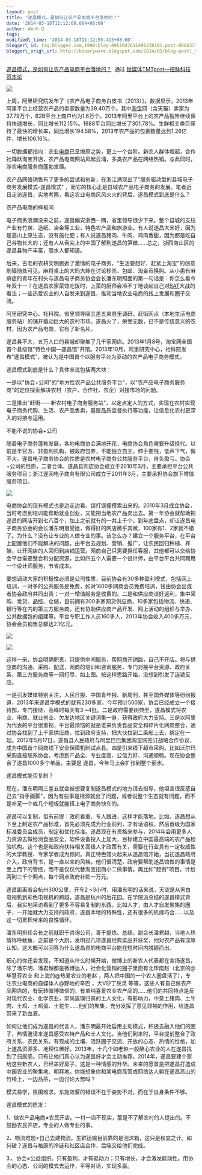 ```yaml
--- 
layout: post 
title: "遂昌模式，是如何让农产品电商平台落地的？" 
date: '2014-03-18T11:12:00.004+08:00' 
author: Wenh Q
tags:
modified\_time: '2014-03-18T11:12:55.413+08:00' 
blogger\_id: tag:blogger.com,1999:blog-4961947611491238191.post-8066337107873653892
blogger\_orig\_url: http://binaryware.blogspot.com/2014/03/blog-post\_5716.html
---
```

[遂昌模式，是如何让农产品电商平台落地的？](http://www.tmtpost.com/99685.html)  通过
[钛媒体TMTpost—把脉科技资本论](http://www.tmtpost.com/)





![](https://images-blogger-opensocial.googleusercontent.com/gadgets/proxy?url=http%3A%2F%2Fwww.tmtpost.com%2Fwp-content%2Fuploads%2F2013%2F08%2F137687064841-400x191.jpg&container=blogger&gadget=a&rewriteMime=image%2F*)



上周，阿里研究院发布了《农产品电子商务白皮书（2013）》。数据显示，2013年阿里平台上经营农产品的卖家数量为39.40万个。其中[淘宝](http://www.tmtpost.com/tag/taobao)网（含天猫）卖家为37.79万个，B2B平台上商户约为1.6万个。2013年阿里平台上的农产品销售继续保持快速增长，同比增长112.15%。1688平台同比增长了301.78%。生鲜相关类目保持了最快的增长率，同比增长194.58%，2013年农产品的包裹数量达到1.26亿件，增长106.16%。



一切数据都指向：农业[电商](http://www.tmtpost.com/tag/electronic%EF%BC%8Dbusiness)已呈燎原之势，更上一个台阶。新农人群体崛起，合作社踊跃淘宝开店，农产品电商网站风起云涌，多类农产品在网络热销。与此同时，涉农电商服务商蓬勃发展。



农产品网络销售有了更多的尝试和创新，在浙江涌现出了"服务驱动型的县域电子商务发展模式-遂昌模式"
，而它的核心正是县域农产品电子商务的发展。笔者近日走访遂昌，实地考察，看这农业电商风风火火的背后，遂昌模式到底是什么？







农产品电商的样板间



电子商务浪潮没来之前，遂昌偏安浙西一隅，省里领导很少下来。整个县城的支柱产业有竹炭、造纸、冶金等工业，特色农产品和旅游业。有人说遂昌大米好，因为是高山上原生态，没有施化肥；有人说遂昌猪肉、牛肉、鸡肉香甜，因为都是吃自己谷物长大的；还有人从舌尖上的中国了解到遂昌的笋嫩……总之，浙西南山区的遂昌县物产丰富，丽水人都知道。



后来，古老的农耕文明邂逅了激情的电子商务，"生活要想好，赶紧上淘宝"的创意刷墙随处可见。麻将桌上的大妈大婶在讨论秒杀、包邮、淘金币换购。从小患有麻痹症的青年在村头与遂昌电子商务协会会长潘东明照面的第一句话是：你怎么看今年双十一？在遂昌农家菜馆吃饭时，上菜的厨师会冷不丁地谈起自己对[BAT](http://www.tmtpost.com/55921.html)大战的看法；一些热爱农业的人自发来到遂昌，推动当地农业电商的线上发展和圈子交流。



阿里研究中心、社科院、省里领导隔三差五来县里调研。赶街网点（本地生活电商服务站）的铺开撬动巨大的农村市场。遂昌火了，荣誉无数，已不是传统意义的农村，因为农产品电商，它有了新名片。



遂昌县不大，五万人口的县城却聚集了几千家网店。2013年1月8号，淘宝网全国首个县级馆"特色中国—遂昌馆"开馆。2013年10月，阿里研究中心，社科院发布"遂昌模式"，被认为是中国首个以服务平台为驱动的农产品电子商务模式。



遂昌模式到底是什么？具体来说包括两大块：





一是以"协会+公司"的"地方性农产品公共服务平台"，以"农产品电子商务服务商"的定位探索解决农村（农户、合作社、农企）对接市场的问题。



二是推出"赶街——新农村电子商务服务站"，以定点定人的方式，实现在农村实现电子商务代购、生活、农产品售卖，基层品质监督执行等功能，让信息化农村更深入的对接与运用。







不能不说的协会+公司



随着电子商务蓬勃发展，各地电商协会满地开花，电商协会角色需要升级换代。以前是半官方、非盈利机构，被政府包养，不能独立自主，伸手要钱，低声下气，做不大。遂昌电子商务协会的性质是农村电子商务公共服务平台，自负盈亏。协会+公司的性质，二者合体。遂昌县网店协会成立于2010年3月，主要承担平台公共服务项目；浙江遂网电子商务有限公司成立于2011年3月，主要承担协会旗下增值服务项目。



![](https://images-blogger-opensocial.googleusercontent.com/gadgets/proxy?url=http%3A%2F%2Fwww.tmtpost.com%2Fwp-content%2Fuploads%2F2014%2F03%2F139510182645.jpg&container=blogger&gadget=a&rewriteMime=image%2F*)



电商协会的现有模式也是边走边看、误打误撞摸索出来的。2010年3月成立协会，当时考虑到培训能帮助就业创业，又能把当地农产品卖出去。第一年协会就帮助把遂昌的网店开到七八百个，加上之前就有的一共上千个。到年底盘点，却让遂昌电子商务协会的会长潘东明很受挫，做得好的网店微乎其微，100家有1、2家就不错了。为什么？没有让专业的人做专业的事。该怎么办？建立一个服务平台，在平台上配置他们不能解决的问题。由平台去规划、营销、推广，让农民回归种植、养殖，让开网店的人回归到店铺运营。网商自己只需要担任客服，其他都可以交给协会平台需要整合和分配资源，比如四五个人需要一个设计师，由平台平台共同聘用一个设计师服务，节省成本。



要想调动大家的积极性必须是公司性质，目前协会有30多种盈利模式，包括网上培训，一对多的公共服务是免费，如对1600多网商会员免费培训，钱由协会出或者协会政府共同出资；一对一增值服务是收费的。二是和供应商谈好返利，集中采购、发货、品控、仓储，目前拥有200多家网货供应商，10多家包括物流、快递、银行等在内的第三方服务商。还有协助供应商产品开发、网上活动的组织与举办、公共数据包的组建等。平台专职工作人员160多人，2013年协会收入400多万元，协会会员销售总额达2.1亿元。



![](https://images-blogger-opensocial.googleusercontent.com/gadgets/proxy?url=http%3A%2F%2Fwww.tmtpost.com%2Fwp-content%2Fuploads%2F2014%2F03%2F13951018567.jpg&container=blogger&gadget=a&rewriteMime=image%2F*)







![](https://images-blogger-opensocial.googleusercontent.com/gadgets/proxy?url=http%3A%2F%2Fwww.tmtpost.com%2Fwp-content%2Fuploads%2F2014%2F03%2F139510188196.jpg&container=blogger&gadget=a&rewriteMime=image%2F*)











这样一来，协会明确职责，只提供中间服务，帮网商开销路，自己不开店。将与供应商的沟通、采购、配送，网商的培训和咨询服务，专门对接平台资源、政府关系、第三方服务商等一网打尽，如上图。按这样思路开始，没想到引发了连锁反应。



一是引发媒体特别关注，人民日报、中国青年报、新周刊，甚至国外媒体等纷纷报道，2013年来遂昌学模式的就有230多家，今年预计500家，协会已经成立一个接待部，专门接待，高峰时每天有3
~4批。二是政府需要树典型，遂昌模式将农业、电商、就业创业、欠发达地区关键词集一身，获得政府大力支持。三是以阿里为代表的平台很重视，平台最烦恼的就是谁来负责食品安全和碎片化网商整合，通过协会找到了上千家供应商，拉到政府支持，把大伙拉到二条船上去，绑定在一起。2012年5月17日，遂昌县人民政府与阿里巴巴集团淘宝网签订战略合作协议，成为中国首个网商线下安全保障机制试点县。四是引来线下超市采购。比如沃尔玛采购直接联系协会，考虑到产品全、专业度高、公信力好、沟通顺畅。现在协会整合了遂昌1000多个单品，主要是
遂昌，今年马上会扩张到整个丽水。







遂昌模式能否复制？



现在，潘东明隔三差五就会被想要复制遂昌模式的地方请去指导，他坦言很反感自己去"指手画脚"，因为有些事是根源就出了问题，或者说整个生态就有问题，而不是补足一个或几个短板就能搭上电子商务快车的。



遂昌可以复制，但有前提：政府看重、专人跟进，这样才能落地。比如，遂昌想从下至上制定农产品标准，首先必须先成为行业前列，才有话语权，然后晋级为国家标准委员会成员，制定和优化标准。遂昌现在有资格来参与，2014年会用更多人力资源去做检测食品安全，软件设备投入上加大，目标建立中国最高端的农产品检验机构。这个也是和政府扶持相关高级人才政策有关，需要在行业具有一定权威性的大学教授、专家学者成为顾问。真正特色馆火起来从遂昌馆开始，当初遂昌政府介入，政府背书，是一直以来的风格。他们很清楚，政府要帮助遂昌馆做的事情是至上而下的管控，而不是仅仅代替淘宝招商小二做事情。再比如"赶街"项目，计划两到三千个网点，每个网点政府补贴一万元。



遂昌距离省会杭州300公里，开车2
~3小时，用潘东明的话来说，天空是从黑白电视机到彩色电视机的跨越，遂昌是杭州的后花园。在学院派总结的遂昌模式背后，我实地采访看到了更多不容易复制的东西。比如人才，由人才自发聚集的圈子，一开始就大力支持的政府，遂昌本地的特殊性，还有很多的机缘巧合……以及这一切累积带来的良性循环。



潘东明担任会长之前就职于咨询公司，善于提炼、总结。副会长潘君越，当地人热情称呼鱿鱼，之前是个大厨，发明过几项遂昌经典菜品并获奖，他对农产品有深厚认知。这大概可以回答为什么遂昌县的电商平台能在短时间内脱颖而出。



细心的你还会发现，不知道从什么时候开始，微博上的新农人代表都在宣扬遂昌，除了潘东明、潘君越都是微博达人，社会化营销的圈子里面有北毕南赵（北京的@毕慧芳农业
和上海的@热爱农业的老赵
，两人把中国的一个农人圈盘活了），专注农业电商的自媒体人@野地的辛巴
，大V@丁辰灵
等等，这些人有自己做农产品网店的，有玩转微博微信的，有单纯喜爱农业农产品的……他们的共同特点是反对现代农业、化学农业，崇尚返璞归真的土人文化，有影响力，中意土猪肉、土牛肉、土鸡、土鸡蛋、土花生……他们的聚集，充分发挥了意见领袖的作用，给遂昌带来了新血液。



如何让他们成为遂昌的代言人，潘东明最开始启用主动模式，积极去融入他们的圈子，热情邀请来遂昌感受农特产品和土人文化。当他们到来时，平台提前整合了政府关系、农民关系。有现成的土壤、活跃圈子交流、开放的心态、热情的性格，加上遂昌资源多、地理位置好。2013年，十几个如老赵一般醉心农业的人在遂昌找到了归属感。只有让他们真心认为遂昌好才会主动推荐。2014年，遂昌要建个家给这些新农人，已经盖好房子，这是一种情感的升华。未来的愿景是把遂昌打造成中国农业的聚集地、朝拜地。你能想象你和某电商高管或网络达人躺在遂昌高山的竹椅上，一边品茶，一边讨论大势吗？



模式易学，氛围难求。东施效颦的错误不在于姿势不对，而在于自身条件不够。



遂昌模式的启发：



1、做农产品电商≠农民开店。一村一店不现实，那是不了解农村的人提出的。不鼓励农民开店，专业的人做专业的事。



2、物流难题≠自己去建物流。生鲜运输目前靠的是泡沫箱，这只是权宜之计。如何破？遂昌与祐康的冷链和社区店合作，后端交给他们完成。



3.、协会≠公益组织。只有盈利，才有驱动力；只有增长，才会激发能动性。用协会的心态、公司的模式去运作，平等对话，实现多赢。
